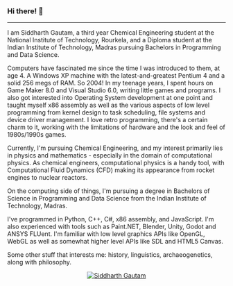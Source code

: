 ### Hi there! :wave:
---

I am Siddharth Gautam, a third year Chemical Engineering student at the National Institute of Technology, Rourkela, and a Diploma student at the Indian Institute of Technology, Madras pursuing Bachelors in Programming and Data Science. 

Computers have fascinated me since the time I was introduced to them, at age 4. A Windows XP machine with the latest-and-greatest Pentium 4 and a solid 256 megs of RAM. So 2004! In my teenage years, I spent hours on Game Maker 8.0 and Visual Studio 6.0, writing little games and programs. I also got interested into Operating System development at one point and taught myself x86 assembly as well as the various aspects of low level programming from kernel design to task scheduling, file systems and device driver management. I love retro programming, there's a certain charm to it, working with the limitations of hardware and the look and feel of 1980s/1990s games.

Currently, I'm pursuing Chemical Engineering, and my interest primarily lies in physics and mathematics - especially in the domain of computational physics. As chemical engineers, computational physics is a handy tool, with Computational Fluid Dynamics (CFD) making its appearance from rocket engines to nuclear reactors. 

On the computing side of things, I'm pursuing a degree in Bachelors of Science in Programming and Data Science from the Indian Institute of Technology, Madras. 

I've programmed in Python, C++, C#, x86 assembly, and JavaScript. I'm also experienced with tools such as Paint.NET, Blender, Unity, Godot and ANSYS FLUent. I'm familiar with low level graphics APIs like OpenGL, WebGL as well as somewhat higher level APIs like SDL and HTML5 Canvas.

Some other stuff that interests me: history, linguistics, archaeogenetics, along with philosophy. 

<p align="center"><a href="https://github.com/ryo-ma/github-profile-trophy"><img src="https://github-profile-trophy.vercel.app/?username=RelativisticMechanic&theme=dracula&column=4&margin-w=15&margin-h=15" alt="Siddharth Gautam"/></p>
